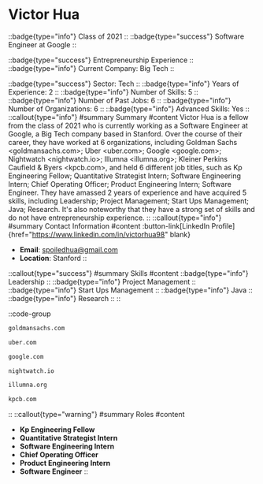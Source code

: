 # Victor Hua
::badge{type="info"}
Class of 2021
::
::badge{type="success"}
Software Engineer at Google
::

::badge{type="success"}
Entrepreneurship Experience
::
::badge{type="info"}
Current Company: Big Tech
::

::badge{type="success"}
Sector: Tech
::
::badge{type="info"}
Years of Experience: 2
::
::badge{type="info"}
Number of Skills: 5
::
::badge{type="info"}
Number of Past Jobs: 6
::
::badge{type="info"}
Number of Organizations: 6
::
::badge{type="info"}
Advanced Skills: Yes
::
::callout{type="info"}
#summary
Summary
#content
Victor Hua is a fellow from the class of 2021 who is currently working as a Software Engineer at Google, a Big Tech company based in Stanford. Over the course of their career, they have worked at 6 organizations, including Goldman Sachs <goldmansachs.com>; Uber <uber.com>; Google <google.com>; Nightwatch <nightwatch.io>; Illumna <illumna.org>; Kleiner Perkins Caufield & Byers <kpcb.com>, and held 6 different job titles, such as Kp Engineering Fellow; Quantitative Strategist Intern; Software Engineering Intern; Chief Operating Officer; Product Engineering Intern; Software Engineer. They have amassed 2 years of experience and have acquired 5 skills, including Leadership; Project Management; Start Ups Management; Java; Research. It's also noteworthy that they have a strong set of skills and do not have entrepreneurship experience.
::
::callout{type="info"}
#summary
Contact Information
#content
:button-link[LinkedIn Profile]{href="https://www.linkedin.com/in/victorhua98" blank}
- **Email**: spoiledhua@gmail.com
- **Location**: Stanford
::

::callout{type="success"}
#summary
Skills
#content
::badge{type="info"}
Leadership
::
::badge{type="info"}
Project Management
::
::badge{type="info"}
Start Ups Management
::
::badge{type="info"}
Java
::
::badge{type="info"}
Research
::
::

::code-group
```bash [Goldman Sachs]
goldmansachs.com
```
```bash [Uber]
uber.com
```
```bash [Google]
google.com
```
```bash [Nightwatch]
nightwatch.io
```
```bash [Illumna]
illumna.org
```
```bash [Kleiner Perkins Caufield & Byers]
kpcb.com
```
::
::callout{type="warning"}
#summary
Roles
#content
- **Kp Engineering Fellow**
- **Quantitative Strategist Intern**
- **Software Engineering Intern**
- **Chief Operating Officer**
- **Product Engineering Intern**
- **Software Engineer**
::

